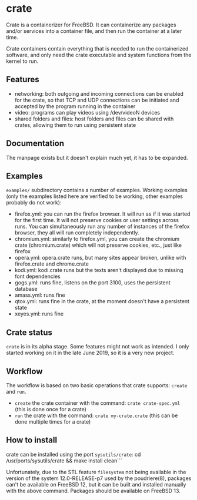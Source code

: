 # crate

Crate is a containerizer for FreeBSD. It can containerize any packages and/or services into a container file, and then run the container at a later time.

Crate containers contain everything that is needed to run the containerized software, and only need the crate executable and system functions from the kernel to run.

## Features
* networking: both outgoing and incoming connections can be enabled for the crate, so that TCP and UDP connections can be initiated and accepted by the program running in the container
* video: programs can play videos using /dev/videoN devices
* shared folders and files: host folders and files can be shared with crates, allowing them to run using persistent state

## Documentation
The manpage exists but it doesn't explain much yet, it has to be expanded.

## Examples
```examples/``` subdirectory contains a number of examples.
Working examples (only the examples listed here are verified to be working, other examples probably do not work):
* firefox.yml: you can run the firefox browser. It will run as if it was started for the first time. It will not preserve cookies or user settings across runs. You can simultaneously run any number of instances of the firefox browser, they all will run completely independently.
* chromium.yml: similarly to firefox.yml, you can create the chromium crate (chromium.crate) which will not preserve cookies, etc., just like firefox
* opera.yml: opera.crate runs, but many sites appear broken, unlike with firefox.crate and chrome.crate
* kodi.yml: kodi.crate runs but the texts aren't displayed due to missing font dependencies
* gogs.yml: runs fine, listens on the port 3100, uses the persistent database
* amass.yml: runs fine
* qtox.yml: runs fine in the crate, at the moment doesn't have a persistent state
* xeyes.yml: runs fine

## Crate status
```crate``` is in its alpha stage. Some features might not work as intended. I only started working on it in the late June 2019, so it is a very new project.

## Workflow
The workflow is based on two basic operations that crate supports: ```create``` and ```run```.
* ```create``` the crate container with the command: ```crate crate-spec.yml``` (this is done once for a crate)
* ```run``` the crate with the command: ```crate my-crate.crate``` (this can be done multiple times for a crate)

## How to install
crate can be installed using the port ```sysutils/crate```: cd /usr/ports/sysutils/crate && make install clean```

Unfortunately, due to the STL feature ```filesystem``` not being available in the version of the system 12.0-RELEASE-p7 used by the poudriere(8), packages can't be available on FreeBSD 12, but it can be built and installed manually with the above command. Packages should be available on FreeBSD 13.

